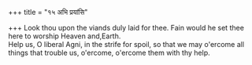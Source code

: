 +++
title = "१५ अभि प्रयांसि"

+++
Look thou upon the viands duly laid for thee. Fain would he set thee here to worship Heaven and,Earth.  
     Help us, O liberal Agni, in the strife for spoil, so that we may o'ercome all things that trouble us, o'ercome, o'ercome them with thy help.